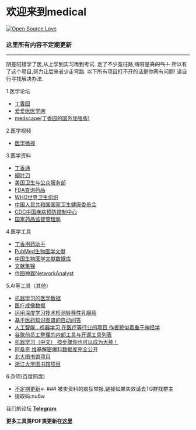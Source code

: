 # 欢迎来到medical
[![Open Source Love](https://badges.frapsoft.com/os/v3/open-source-150x25.png?v=103)](https://github.com/ellerbrock/open-source-badges/)
### 这里所有内容不定期更新
------------
阴差阳错学了医,从上学到实习再到考试.
走了不少冤枉路,嗨呀是~~真的气！~~
所以有了这个项目,努力让后来者少走弯路.
以下所有项目打不开的话是你网有问题!
请自行寻找解决办法.

1.医学论坛
  - [丁香园](http://www.dxy.cn/ "丁香园")
  - [爱爱医医学网](https://www.iiyi.com/ "爱爱医医学网")
  - [medscape(丁香园的国外加强版)](https://www.medscape.com/ "丁香园的国外加强版")

2.医学视频
  - [医学微视](http://www.mvyxws.com/ "医学微视")

3.医学资料
  - [丁香通](https://www.biomart.cn/ "丁香通")
  - [柳叶刀](https://www.thelancet.com/ "柳叶刀")
  - [美国卫生与公众服务部](https://www.hhs.gov/)
  - [FDA查询药品](https://www.fda.gov/ "FDA查询药品")
  - [WHO世界卫生组织](https://www.who.int/ "WHO世界卫生组织")
  - [中国人民共和国国家卫生健康委员会](http://www.nhc.gov.cn/ "中国人民共和国国家卫生健康委员会")
  - [CDC中国疾病预防控制中心](http://chinacdc.cn "CDC中国疾病预防控制中心")
  - [国家药品监督管理局](http://www.nmpa.gov.cn "国家药品监督管理局")

4.医学工具
  - [丁香用药助手](http://drugs.dxy.cn/ "丁香用药助手")
  - [PubMed生物医学文献](https://www.ncbi.nlm.nih.gov/m/pubmed/ "PubMed生物医学文献")
  - [中国生物医学文献数据库](http://www.sinomed.ac.cn/ "中国生物医学文献数据库")
  - [文献集锦](https://en.m.wikipedia.org/wiki/List_of_academic_databases_and_search_engines "文献集锦")
  - [作图神器NetworkAnalyst](https://www.networkanalyst.ca/ "作图神器NetworkAnalyst")

5.AI等工具（其他）
  - [机器学习的医学数据](https://github.com/beamandrew/medical-data/blob/master/README.md "机器学习的医学数据")
  - [医疗成像数据](https://github.com/sfikas/medical-imaging-datasets "医疗成像数据")
  - [运用深度学习技术检测转移性乳腺癌](https://mp.weixin.qq.com/s/wP9YLqsPmZxs2-qur0bGaQ "运用深度学习技术检测转移性乳腺癌")
  - [基于医药知识图谱的自动问答](https://github.com/liuhuanyong/QASystemOnMedicalKG "基于医药知识图谱的自动问答")
  - [人工智能…机器学习 在医疗等行业的项目 作者貌似着重于神经学](https://github.com/TarrySingh/Artificial-Intelligence-Deep-Learning-Machine-Learning-Tutorials "人工智能…机器学习 在医疗等行业的项目 作者貌似着重于神经学")
  - [谷歌前员工整理的内部工具与开源工具列表](https://github.com/jhuangtw-dev/xg2xg "谷歌前员工整理的内部工具与开源工具列表")
  - [机器学习（中文） 按步骤你也可以成为大神！](https://github.com/apachecn/AiLearning "机器学习（中文） 按步骤你也可以成为大神！")
  - [阿桑奇 维基解密爆料数据库完全公开](https://file.wikileaks.org/file/ "阿桑奇 维基解密爆料数据库完全公开")
  - [北大图书馆项目](https://lib-pku.github.io/ "北大图书馆项目")
  - [浙江大学图书馆项目](https://qsctech.github.io/zju-icicles/ "浙江大学图书馆项目")

  6.杂项(百度网盘)
  - [不定期更新](https://pan.baidu.com/s/1ubs-D5UqHT9oBzF2UhWOVw/"百度网盘")← ### 被卖资料的疯狂举报,链接如果失效请去TG群找群主
  -  提取码:nu6w

我们的论坛
**[Telegram](https://t.me/medical_china "Telegram")**

**更多工具类PDF类更新在[这里](https://t.me/medical_china_1 "这里")**
